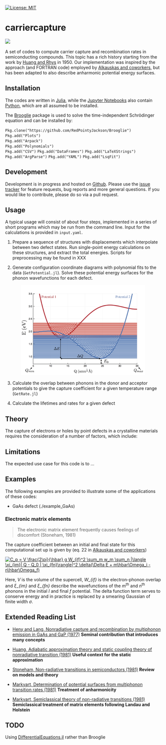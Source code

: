 [![License: MIT](https://img.shields.io/badge/License-MIT-yellow.svg)](https://opensource.org/licenses/MIT)


# carriercapture

![](https://github.com/WMD-group/carriercapture/blob/master/schematics/Logo.png)

A set of codes to compute carrier capture and recombination rates in semiconducting compounds. 
This topic has a rich history starting from the work by [Huang and Rhys](http://rspa.royalsocietypublishing.org/content/204/1078/406.short) in 1950. 
Our implementation was inspired by the approach (and FORTRAN code) employed by [Alkauskas and coworkers](https://journals.aps.org/prb/abstract/10.1103/PhysRevB.90.075202), but has been adapted
to also describe anharmonic potential energy surfaces. 

## Installation

The codes are written in [Julia](https://julialang.org), while the [Jupyter Notebooks](http://jupyter.org) also contain [Python](https://www.python.org), which are all assumed to be installed.

The [Brooglie](https://github.com/RedPointyJackson/Brooglie) package is used to solve the time-independent Schrödinger equation and can be installed by:

`Pkg.clone("https://github.com/RedPointyJackson/Brooglie")`  
`Pkg.add("Plots")`  
`Pkg.add("Arpack")`  
`Pkg.add("Polynomials")`  
`Pkg.add("CSV")`
`Pkg.add("DataFrames")`
`Pkg.add("LaTeXStrings")`
`Pkg.add("ArgParse")`
`Pkg.add("YAML")`
`Pkg.add("LsqFit")`

## Development

Development is in progress and hosted on [Github](https://github.com/WMD-group/carriercapture). 
Please use the [issue tracker](https://github.com/WMD-group/carriercapture/issues/) for feature requests, bug reports and more general questions. If you would like to contribute, please do so via a pull request.

## Usage

A typical usage will consist of about four steps, implemented in a series of short programs which may be run from the command line. Input for the calculations is provided in `input.yaml`.

1. Prepare a sequence of structures with displacements which interpolate between two defect states. Run single-point energy calculations on these structures, and extract the total energies. Scripts for preprocessing may be found in XXX

2. Generate configuration coordinate diagrams with polynomial fits to the data (`GetPotential.jl`). Solve these potential energy surfaces for the phonon wavefunctions for each defect.

<center>
<img src="example_GaAs/cc_example_labelled_potentials.png" width="400" />
</center>

3.  Calculate the overlap between phonons in the donor and acceptor potentials to give the capture coefficient for a given temperature range (`GetRate.jl`)

4. Calculate the lifetimes and rates for a given defect 

## Theory

The capture of electrons or holes by point defects in a crystalline materials requires the consideration of a number of factors, which include:

## Limitations

The expected use case for this code is to ... 

## Examples

The following examples are provided to illustrate some of the applications of these codes:

* GaAs defect (./example_GaAs) 


### Electronic matrix elements

> The electronic matrix element frequently causes feelings of discomfort (Stoneham, 1981)

The capture coefficient between an initial and final state for this computational set up is given by (eq. 22 in [Alkauskas and coworkers](https://journals.aps.org/prb/abstract/10.1103/PhysRevB.90.075202))

<a href="https://www.codecogs.com/eqnedit.php?latex=C_p&space;=&space;V&space;\frac{2\pi}{\hbar}&space;g&space;W_{if}^2&space;\sum_m&space;w_m&space;\sum_n&space;|\langle&space;\xi_{im}|&space;Q&space;-&space;Q_0&space;|&space;\xi_{fn}\rangle|^2&space;\delta(\Delta&space;E&space;&plus;&space;m\hbar\Omega_i&space;-n\hbar\Omega_f)" target="_blank"><img src="https://latex.codecogs.com/gif.latex?C_p&space;=&space;V&space;\frac{2\pi}{\hbar}&space;g&space;W_{if}^2&space;\sum_m&space;w_m&space;\sum_n&space;|\langle&space;\xi_{im}|&space;Q&space;-&space;Q_0&space;|&space;\xi_{fn}\rangle|^2&space;\delta(\Delta&space;E&space;&plus;&space;m\hbar\Omega_i&space;-n\hbar\Omega_f)" title="C_p = V \frac{2\pi}{\hbar} g W_{if}^2 \sum_m w_m \sum_n |\langle \xi_{im}| Q - Q_0 | \xi_{fn}\rangle|^2 \delta(\Delta E + m\hbar\Omega_i -n\hbar\Omega_f)" /></a>

Here, *V* is the volume of the supercell, *W_{if}* is the electron-phonon overlap and *ξ_{im}* and *ξ_{fn}* describe the wavefunctions of the $m^\mathrm{th}$ and $n^\mathrm{th}$ phonons in the initial *I* and final *f* potential. The delta function term serves to conserve energy and in practice is replaced by a smearing Gaussian of finite width *σ*.

## Extended Reading List

* [Heny and Lang, Nonradiative capture and recombination by multiphonon emission in GaAs and GaP (1977)](https://journals.aps.org/prb/pdf/10.1103/PhysRevB.15.989) **Seminal contribution that introduces many concepts**

* [Huang, Adiabatic approximation theory and static coupling theory of nonradiative transition (1981)](http://engine.scichina.com/doi/10.1360/ya1981-24-1-27) **Useful context for the static approximation**

* [Stoneham, Non-radiative transitions in semiconductors (1981)](http://iopscience.iop.org/article/10.1088/0034-4885/44/12/001/meta) **Review on models and theory**

* [Markvart, Determination of potential surfaces from multiphonon transition rates (1981)](http://iopscience.iop.org/article/10.1088/0022-3719/14/15/002) **Treatment of anharmonicity**

* [Markvart, Semiclassical theory of non-radiative transitions (1981)](http://iopscience.iop.org/article/10.1088/0022-3719/14/29/006/meta) **Semiclassical treatment of matrix elements following Landau and Holstein**

## TODO

Using [DifferentialEquations.jl](https://github.com/JuliaDiffEq/DifferentialEquations.jl) rather than Brooglie

